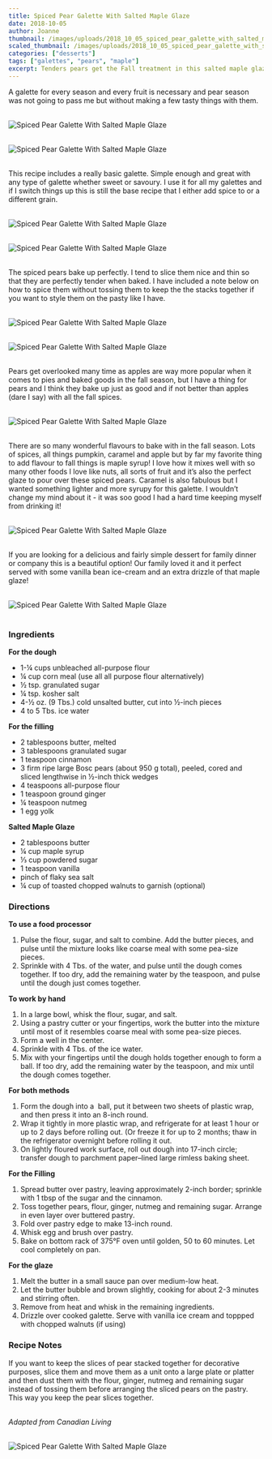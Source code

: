 ```yaml
---
title: Spiced Pear Galette With Salted Maple Glaze
date: 2018-10-05
author: Joanne
thumbnail: /images/uploads/2018_10_05_spiced_pear_galette_with_salted_maple_glaze_1.jpg
scaled_thumbnail: /images/uploads/2018_10_05_spiced_pear_galette_with_salted_maple_glaze_0.jpg
categories: ["desserts"]
tags: ["galettes", "pears", "maple"]
excerpt: Tenders pears get the Fall treatment in this salted maple glazed galette
---
```


A galette for every season and every fruit is necessary and pear season was not going to pass me but without making a few tasty things with them.
</br>
</br>

![Spiced Pear Galette With Salted Maple Glaze](/images/uploads/2018_10_05_spiced_pear_galette_with_salted_maple_glaze_2.jpg)
</br>
</br>

![Spiced Pear Galette With Salted Maple Glaze](/images/uploads/2018_10_05_spiced_pear_galette_with_salted_maple_glaze_3.jpg)
</br>
</br>

This recipe includes a really basic galette. Simple enough and great with any type of galette whether sweet or savoury. I use it for all my galettes and if I switch things up this is still the base recipe that I either add spice to or a different grain.
</br>
</br>

![Spiced Pear Galette With Salted Maple Glaze](/images/uploads/2018_10_05_spiced_pear_galette_with_salted_maple_glaze_4.jpg)
</br>
</br>

![Spiced Pear Galette With Salted Maple Glaze](/images/uploads/2018_10_05_spiced_pear_galette_with_salted_maple_glaze_5.jpg)
</br>
</br>

The spiced pears bake up perfectly. I tend to slice them nice and thin so that they are perfectly tender when baked. I have included a note below on how to spice them without tossing them to keep the the stacks together if you want to style them on the pasty like I have.
</br>
</br>

![Spiced Pear Galette With Salted Maple Glaze](/images/uploads/2018_10_05_spiced_pear_galette_with_salted_maple_glaze_6.jpg)
</br>
</br>

![Spiced Pear Galette With Salted Maple Glaze](/images/uploads/2018_10_05_spiced_pear_galette_with_salted_maple_glaze_7.jpg)
</br>
</br>

Pears get overlooked many time as apples are way more popular when it comes to pies and baked goods in the fall season, but I have a thing for pears and I think they bake up just as  good and if not better than apples (dare I say) with all the fall spices.
</br>
</br>

![Spiced Pear Galette With Salted Maple Glaze](/images/uploads/2018_10_05_spiced_pear_galette_with_salted_maple_glaze_8.jpg)
</br>
</br>

There are so many wonderful flavours to bake with in the fall season. Lots of spices, all things pumpkin, caramel and apple but by far my favorite thing to add flavour to fall things is maple syrup!  I love how it mixes well with so many other foods I love like nuts, all sorts of fruit and it’s also the perfect glaze to pour over these spiced pears. Caramel is also fabulous but I wanted something lighter and more syrupy for this galette. I wouldn’t change my mind about it - it was soo good I had a hard time keeping myself from drinking it!
</br>
</br>

![Spiced Pear Galette With Salted Maple Glaze](/images/uploads/2018_10_05_spiced_pear_galette_with_salted_maple_glaze_9.jpg)
</br>
</br>

If you are looking for a delicious and fairly simple dessert for family dinner or company this is a beautiful option! Our family loved it and it perfect served with some vanilla bean ice-cream and an extra drizzle of that maple glaze!
</br>
</br>

![Spiced Pear Galette With Salted Maple Glaze](/images/uploads/2018_10_05_spiced_pear_galette_with_salted_maple_glaze_10.jpg)
</br>
</br>

### Ingredients 

__For the dough__

* 1-&frac14; cups unbleached all-purpose flour
* &frac14; cup corn meal (use all all purpose flour alternatively)
* &frac12; tsp. granulated sugar
* &frac14; tsp. kosher salt
* 4-&frac12; oz. (9 Tbs.) cold unsalted butter, cut into &frac12;-inch pieces
* 4 to 5 Tbs. ice water

__For the filling__

* 2 tablespoons butter, melted
* 3 tablespoons granulated sugar
* 1 teaspoon cinnamon
* 3 firm ripe large Bosc pears (about 950 g total), peeled, cored and sliced lengthwise in &frac12;-inch thick wedges
* 4 teaspoons all-purpose flour
* 1 teaspoon ground ginger
* &frac14; teaspoon nutmeg
* 1 egg yolk

__Salted Maple Glaze__

* 2 tablespoons butter
* &frac14; cup maple syrup
* &frac13; cup powdered sugar
* 1 teaspoon vanilla
* pinch of flaky sea salt
* &frac14; cup of toasted chopped walnuts to garnish (optional)


### Directions

__To use a food processor__

1. Pulse the flour, sugar, and salt to combine. Add the butter pieces, and pulse until the mixture looks like coarse meal with some pea-size pieces. 
2. Sprinkle with 4 Tbs. of the water, and pulse until the dough comes together. If too dry, add the remaining water by the teaspoon, and pulse until the dough just comes together.

__To work by hand__

1. In a large bowl, whisk the flour, sugar, and salt. 
2. Using a pastry cutter or your fingertips, work the butter into the mixture until most of it resembles coarse meal with some pea-size pieces. 
3. Form a well in the center. 
4. Sprinkle with 4 Tbs. of the ice water. 
5. Mix with your fingertips until the dough holds together enough to form a ball. If too dry, add the remaining water by the teaspoon, and mix until the dough comes together.

__For both methods__

1. Form the dough into a  ball, put it between two sheets of plastic wrap, and then press it into an 8-inch round. 
2. Wrap it tightly in more plastic wrap, and refrigerate for at least 1 hour or up to 2 days before rolling out. (Or freeze it for up to 2 months; thaw in the refrigerator overnight before rolling it out.
3. On lightly floured work surface, roll out dough into 17-inch circle; transfer dough to parchment paper–lined large rimless baking sheet.

__For the Filling__

1. Spread butter over pastry, leaving approximately 2-inch border; sprinkle with 1 tbsp of the sugar and the cinnamon. 
1. Toss together pears, flour, ginger, nutmeg and remaining sugar. Arrange in even layer over buttered pastry.
1. Fold over pastry edge to make 13-inch round.
1. Whisk egg and brush over pastry. 
1. Bake on bottom rack of 375°F oven until golden, 50 to 60 minutes. Let cool completely on pan. 

__For the glaze__

1. Melt the butter in a small sauce pan over medium-low heat. 
2. Let the butter bubble and brown slightly, cooking for about 2-3 minutes and stirring often. 
3. Remove from heat and whisk in the remaining ingredients.
4. Drizzle over cooked galette. Serve with vanilla ice cream and toppped with chopped walnuts (if using)


### Recipe Notes

If you want to keep the slices of pear stacked together for decorative purposes, slice them and move them as a unit onto a large plate or platter and then dust them with the flour, ginger, nutmeg and remaining sugar instead of tossing them before arranging the sliced pears on the pastry. This way you keep the pear slices together. 
</br>
</br>

_Adapted from Canadian Living_
</br>
</br>

![Spiced Pear Galette With Salted Maple Glaze](/images/uploads/2018_10_05_spiced_pear_galette_with_salted_maple_glaze_11.jpg)
